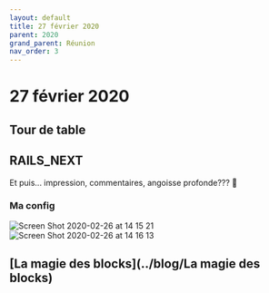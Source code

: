 ```yaml
---
layout: default
title: 27 février 2020
parent: 2020
grand_parent: Réunion
nav_order: 3
---
```


# 27 février 2020

## Tour de table

## RAILS_NEXT

Et puis... impression, commentaires, angoisse profonde??? 👀

### Ma config

![Screen Shot 2020-02-26 at 14 15 21](https://user-images.githubusercontent.com/7858787/75381995-bbb1dd00-58a7-11ea-8ccd-1944bb528da7.png)
![Screen Shot 2020-02-26 at 14 16 13](https://user-images.githubusercontent.com/7858787/75381993-bbb1dd00-58a7-11ea-9ff9-6f160e399dc0.png)

## [La magie des blocks](../blog/La magie des blocks)
